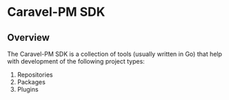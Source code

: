 # Caravel-PM SDK

## Overview

The Caravel-PM SDK is a collection of tools (usually written in Go) that help with development of the following project types:

1. Repositories
2. Packages
3. Plugins


